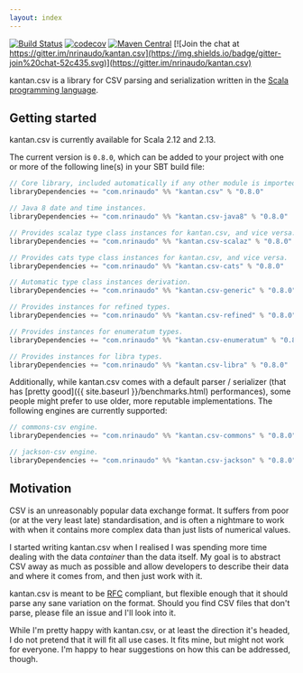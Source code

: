 ```yaml
---
layout: index
---
```


[![Build Status](https://travis-ci.org/nrinaudo/kantan.csv.svg?branch=master)](https://travis-ci.org/nrinaudo/kantan.csv)
[![codecov](https://codecov.io/gh/nrinaudo/kantan.csv/branch/master/graph/badge.svg)](https://codecov.io/gh/nrinaudo/kantan.csv)
[![Maven Central](https://maven-badges.herokuapp.com/maven-central/com.nrinaudo/kantan.csv_2.13/badge.svg)](https://maven-badges.herokuapp.com/maven-central/com.nrinaudo/kantan.csv_2.13)
[![Join the chat at https://gitter.im/nrinaudo/kantan.csv](https://img.shields.io/badge/gitter-join%20chat-52c435.svg)](https://gitter.im/nrinaudo/kantan.csv)

kantan.csv is a library for CSV parsing and serialization written in the
[Scala programming language](http://www.scala-lang.org).

## Getting started

kantan.csv is currently available for Scala 2.12 and 2.13.

The current version is `0.8.0`, which can be added to your project with one or more of the following line(s)
in your SBT build file:

```scala
// Core library, included automatically if any other module is imported.
libraryDependencies += "com.nrinaudo" %% "kantan.csv" % "0.8.0"

// Java 8 date and time instances.
libraryDependencies += "com.nrinaudo" %% "kantan.csv-java8" % "0.8.0"

// Provides scalaz type class instances for kantan.csv, and vice versa.
libraryDependencies += "com.nrinaudo" %% "kantan.csv-scalaz" % "0.8.0"

// Provides cats type class instances for kantan.csv, and vice versa.
libraryDependencies += "com.nrinaudo" %% "kantan.csv-cats" % "0.8.0"

// Automatic type class instances derivation.
libraryDependencies += "com.nrinaudo" %% "kantan.csv-generic" % "0.8.0"

// Provides instances for refined types.
libraryDependencies += "com.nrinaudo" %% "kantan.csv-refined" % "0.8.0"

// Provides instances for enumeratum types.
libraryDependencies += "com.nrinaudo" %% "kantan.csv-enumeratum" % "0.8.0"

// Provides instances for libra types.
libraryDependencies += "com.nrinaudo" %% "kantan.csv-libra" % "0.8.0"
```

Additionally, while kantan.csv comes with a default parser / serializer (that has
[pretty good]({{ site.baseurl }}/benchmarks.html) performances), some people might prefer to use older, more
reputable implementations. The following engines are currently supported:

```scala
// commons-csv engine.
libraryDependencies += "com.nrinaudo" %% "kantan.csv-commons" % "0.8.0"

// jackson-csv engine.
libraryDependencies += "com.nrinaudo" %% "kantan.csv-jackson" % "0.8.0"
```


## Motivation

CSV is an unreasonably popular data exchange format. It suffers from poor (or at the very least late) standardisation,
and is often a nightmare to work with when it contains more complex data than just lists of numerical values.

I started writing kantan.csv when I realised I was spending more time dealing with the data _container_ than the
data itself. My goal is to abstract CSV away as much as possible and allow developers to describe their data and where
it comes from, and then just work with it.

kantan.csv is meant to be [RFC](https://tools.ietf.org/html/rfc4180) compliant, but flexible enough that it should
parse any sane variation on the format. Should you find CSV files that don't parse, please file an issue and I'll look
into it.

While I'm pretty happy with kantan.csv, or at least the direction it's headed, I do not pretend that it will fit
all use cases. It fits mine, but might not work for everyone. I'm happy to hear suggestions on how this can be
addressed, though.

